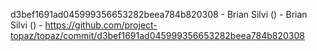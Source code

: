 d3bef1691ad045999356653282beea784b820308 - Brian Silvi () - Brian Silvi () - https://github.com/project-topaz/topaz/commit/d3bef1691ad045999356653282beea784b820308
